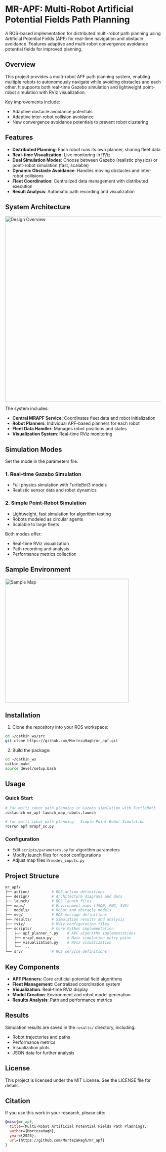 # MR-APF: Multi-Robot Artificial Potential Fields Path Planning

A ROS-based implementation for distributed multi-robot path planning using Artificial Potential Fields (APF) for real-time navigation and obstacle avoidance. Features adaptive and multi-robot convergence avoidance potential fields for improved planning.

## Overview

This project provides a multi-robot APF path planning system, enabling multiple robots to autonomously navigate while avoiding obstacles and each other. It supports both real-time Gazebo simulation and lightweight point-robot simulation with RViz visualization.

Key improvements include:

- Adaptive obstacle avoidance potentials
- Adaptive inter-robot collision avoidance
- New convergence avoidance potentials to prevent robot clustering

## Features

- **Distributed Planning**: Each robot runs its own planner, sharing fleet data
- **Real-time Visualization**: Live monitoring in RViz
- **Dual Simulation Modes**: Choose between Gazebo (realistic physics) or point-robot simulation (fast, scalable)
- **Dynamic Obstacle Avoidance**: Handles moving obstacles and inter-robot collisions
- **Fleet Coordination**: Centralized data management with distributed execution
- **Result Analysis**: Automatic path recording and visualization

## System Architecture

<img src="design/design.png" alt="Design Overview" width="600"/>

The system includes:

- **Central MRAPF Service**: Coordinates fleet data and robot initialization
- **Robot Planners**: Individual APF-based planners for each robot
- **Fleet Data Handler**: Manages robot positions and states
- **Visualization System**: Real-time RViz monitoring

## Simulation Modes

Set the mode in the parameters file.

### 1. Real-time Gazebo Simulation

- Full physics simulation with TurtleBot3 models
- Realistic sensor data and robot dynamics

### 2. Simple Point-Robot Simulation

- Lightweight, fast simulation for algorithm testing
- Robots modeled as circular agents
- Scalable to large fleets

Both modes offer:

- Real-time RViz visualization
- Path recording and analysis
- Performance metrics collection

## Sample Environment

<img src="design/sample_map.png" alt="Sample Map" width="400"/>

## Installation

1. Clone the repository into your ROS workspace:

  ```bash
  cd ~/catkin_ws/src
  git clone https://github.com/MortezaHagh/mr_apf.git
  ```

2. Build the package:

  ```bash
  cd ~/catkin_ws
  catkin_make
  source devel/setup.bash
  ```

## Usage

### Quick Start

```bash
# For multi robot path planning in Gazebo simulation with TurtleBot3
roslaunch mr_apf launch_map_robots.launch

# for multi robot path planning - Simple Point-Robot Simulation
rosrun apf mrapf_sc.py
```

### Configuration

- Edit `scripts/parameters.py` for algorithm parameters
- Modify launch files for robot configurations
- Adjust map files in `model_inputs.py`

## Project Structure

```bash
mr_apf/
├── action/          # ROS action definitions
├── design/          # Architecture diagrams and docs
├── launch/          # ROS launch files
├── maps/            # Environment maps (JSON, PNG, SVG)
├── models/          # Robot and obstacle models
├── msg/             # ROS message definitions
├── results/         # Simulation results and analysis
├── rviz/            # RViz configuration files
├── scripts/         # Core Python implementation
│   ├── apf_planner_*.py    # APF algorithm implementations
│   ├── mrapf_main.py       # Main simulation entry point
│   ├── visualization.py    # RViz visualization
│   └── ...
└── srv/             # ROS service definitions
```

## Key Components

- **APF Planners**: Core artificial potential field algorithms
- **Fleet Management**: Centralized coordination system
- **Visualization**: Real-time RViz display
- **Model Creation**: Environment and robot model generation
- **Results Analysis**: Path and performance metrics

## Results

Simulation results are saved in the `results/` directory, including:

- Robot trajectories and paths
- Performance metrics
- Visualization plots
- JSON data for further analysis

## License

This project is licensed under the MIT License. See the LICENSE file for details.

## Citation

If you use this work in your research, please cite:

```bibtex
@misc{mr_apf,
  title={Multi-Robot Artificial Potential Fields Path Planning},
  author={MortezaHagh},
  year={2025},
  url={https://github.com/MortezaHagh/mr_apf}
}
```
